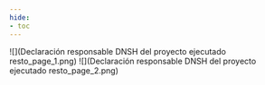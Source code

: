 ```yaml
---
hide:
- toc
---
```

![](Declaración responsable DNSH del proyecto ejecutado resto_page_1.png)
![](Declaración responsable DNSH del proyecto ejecutado resto_page_2.png)

 <style> 
body {
background-image: url('https://github.com/asolear/assets/blob/master/imgs/fondo3.jpg?raw=true'); 
background-repeat: no-repeat; 
background-attachment: fixed; /* background-size: cover; */ 
background-size: 100% 100%;
}
</style> 
